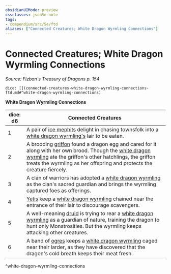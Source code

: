 ```yaml
---
obsidianUIMode: preview
cssclasses: json5e-note
tags:
- compendium/src/5e/ftd
aliases: ["Connected Creatures; White Dragon Wyrmling Connections"]
---
```

# Connected Creatures; White Dragon Wyrmling Connections
*Source: Fizban's Treasury of Dragons p. 154* 

`dice: [](connected-creatures-white-dragon-wyrmling-connections-ftd.md#^white-dragon-wyrmling-connections)`

**White Dragon Wyrmling Connections**

| dice: d6 | Connected Creatures |
|----------|---------------------|
| 1 | A pair of [ice mephits](/2-Mechanics/CLI/bestiary/elemental/ice-mephit.md) delight in chasing townsfolk into a [white dragon wyrmling's](/2-Mechanics/CLI/bestiary/dragon/white-dragon-wyrmling.md) lair to be eaten. |
| 2 | A brooding [griffon](/2-Mechanics/CLI/bestiary/monstrosity/griffon.md) found a dragon egg and cared for it along with her own brood. Though the [white dragon wyrmling](/2-Mechanics/CLI/bestiary/dragon/white-dragon-wyrmling.md) ate the griffon's other hatchlings, the griffon treats the wyrmling as her offspring and protects the creature fiercely. |
| 3 | A clan of warriors has adopted a [white dragon wyrmling](/2-Mechanics/CLI/bestiary/dragon/white-dragon-wyrmling.md) as the clan's sacred guardian and brings the wyrmling captured foes as offerings. |
| 4 | [Yetis](/2-Mechanics/CLI/bestiary/monstrosity/yeti.md) keep a [white dragon wyrmling](/2-Mechanics/CLI/bestiary/dragon/white-dragon-wyrmling.md) chained near the entrance of their lair to discourage scavengers. |
| 5 | A well-meaning [druid](/2-Mechanics/CLI/bestiary/humanoid/druid.md) is trying to rear a [white dragon wyrmling](/2-Mechanics/CLI/bestiary/dragon/white-dragon-wyrmling.md) as a guardian of nature, training the dragon to hunt only Monstrosities. But the wyrmling keeps attacking other creatures. |
| 6 | A band of [ogres](/2-Mechanics/CLI/bestiary/giant/ogre.md) keeps a [white dragon wyrmling](/2-Mechanics/CLI/bestiary/dragon/white-dragon-wyrmling.md) caged near their larder, as they have discovered that the dragon's cold breath keeps their meat fresh. |
^white-dragon-wyrmling-connections
